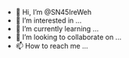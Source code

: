 - 👋 Hi, I’m @SN45IreWeh
- 👀 I’m interested in ...
- 🌱 I’m currently learning ...
- 💞️ I’m looking to collaborate on ...
- 📫 How to reach me ...

<!---
SN45IreWeh/SN45IreWeh is a ✨ special ✨ repository because its `README.md` (this file) appears on your GitHub profile.
You can click the Preview link to take a look at your changes.
--->
